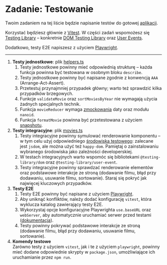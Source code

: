# Zadanie: Testowanie

Twoim zadaniem na tej liście będzie napisanie testów do gotowej [aplikacji](./testing-lab/).

Korzystać będziesz głównie z [Vitest](https://vitest.dev/). W części zadań wspomożesz się [Testing Library](https://testing-library.com) – konkretnie [DOM Testing Library](https://testing-library.com/docs/dom-testing-library/intro) oraz [User Events](https://testing-library.com/docs/user-event/intro).

Dodatkowo, testy E2E napiszesz z użyciem [Playwright](https://playwright.dev/).

---

1. **Testy jednostkowe**: plik [helpers.ts](./testing-lab/src/helpers/helpers.ts)
   1. Testy jednostkowe powinny mieć odpowiednią strukturę – każda funkcja powinna być testowana w osobnym bloku `describe`.
   1. Testy jednostkowe powinny być napisane zgodnie z konwencją `AAA` (Arrange-Act-Assert).
   1. Przetestuj przynajmniej przypadek główny; warto też sprawdzić kilka przypadków brzegowych.
   1. Funkcje `validateMovie` oraz `sortMoviesByYear` nie wymagają użycia żadnych specjalnych technik.
   1. Funkcja `movieReducer` wymaga [zmockowania](https://vitest.dev/guide/mocking.html) daty oraz modułu `nanoid`.
   1. Funkcja `formatMovie` powinna być przetestowana z użyciem [snapshotu](https://vitest.dev/guide/snapshot.html).
1. **Testy integracyjne**: plik [movies.ts](./testing-lab/src/components/movies.ts)
   1. Testy integracyjne powinny symulować renderowanie komponentu – w tym celu użyj odpowiedniego [środowiska testowego](https://vitest.dev/guide/environment.html): zalecane jest `jsdom`, ale można użyć też `happy-dom`. Pamiętaj o zainstalowaniu wybranego środowiska jako zależności developerskiej.
   1. W testach integracyjnych warto wspomóc się bibliotekami `@testing-library/dom` oraz `@testing-library/user-event`.
   1. Testy integracyjne powinny sprawdzać renderowanie elementów oraz podstawowe interakcje ze stroną (dodawanie filmu, błąd przy dodawaniu, usuwanie filmu, sortowanie). Staraj się pokryć jak najwięcej kluczowych przypadków.
1. **Testy E2E**
   1. Testy E2E powinny być napisane z użyciem [Playwright](https://playwright.dev/).
   1. Aby uniknąć konfliktów, należy dodać konfigurację `vitest`, która wyklucza katalog zawierający testy E2E.
   1. Wykorzystaj opcje konfiguracyjne Playwrighta `use.baseURL` oraz `webServer`, aby automatycznie uruchamiać serwer przed testami ([dokumentacja](https://playwright.dev/docs/test-webserver)).
   1. Testy powinny pokrywać podstawowe interakcje ze stroną (dodawanie filmu, błąd przy dodawaniu, usuwanie filmu, sortowanie).
1. **Komendy testowe**  
   Zarówno testy z użyciem `vitest`, jak i te z użyciem `playwright`, powinny mieć dodane odpowiednie skrypty w `package.json`, umożliwiające ich uruchamianie przez `npm run`.
